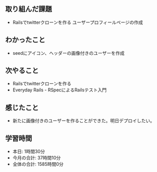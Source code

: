 ## 取り組んだ課題
- Railsでtwitterクローンを作る ユーザープロフィールページの作成
## わかったこと
- seedにアイコン、ヘッダーの画像付きのユーザーを作成
## 次やること
- Railsでtwitterクローンを作る
- Everyday Rails - RSpecによるRailsテスト入門
## 感じたこと
- 新たに画像付きのユーザーを作ることができた。明日デプロイしたい。
## 学習時間
- 本日: 1時間30分
- 今月の合計: 37時間10分
- 全体の合計: 1585時間0分
